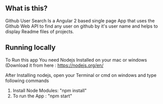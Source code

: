 ## What is this?

Github User Search Is a Angular 2 based single page App that uses the Github Web API to find any user on github by it's user name and helps to display Readme files of projects.


## Running locally
To Run this app You need Nodejs Installed on your mac or windows (Download it from here : https://nodejs.org/en/

After Installing nodejs, open your Terminal or cmd on windows and type following commands 
1. Install Node Modules: "npm install" 
2. To run the App : "npm start" 
